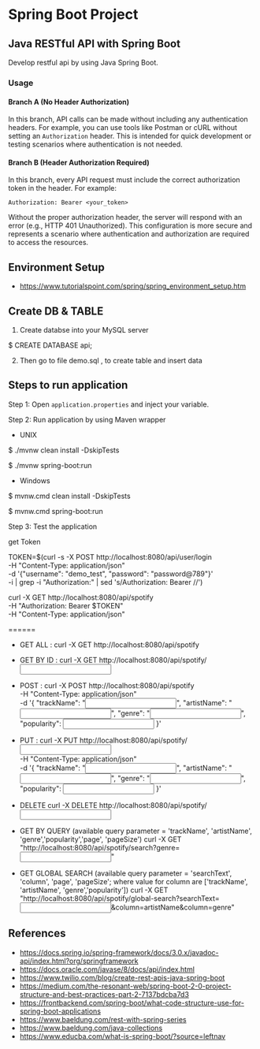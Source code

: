 
# Spring Boot Project

## Java RESTful API with Spring Boot

Develop restful api by using Java Spring Boot.

### Usage

#### Branch A (No Header Authorization)
In this branch, API calls can be made without including any authentication headers. For example, you can use tools like Postman or cURL without setting an `Authorization` header. This is intended for quick development or testing scenarios where authentication is not needed.

#### Branch B (Header Authorization Required)
In this branch, every API request must include the correct authorization token in the header. For example:

```
Authorization: Bearer <your_token>
```

Without the proper authorization header, the server will respond with an error (e.g., HTTP 401 Unauthorized). This configuration is more secure and represents a scenario where authentication and authorization are required to access the resources.

## Environment Setup

* https://www.tutorialspoint.com/spring/spring_environment_setup.htm

## Create DB & TABLE

1. Create databse into your MySQL server

$ CREATE DATABASE api; 

2. Then go to file demo.sql , to create table and insert data

## Steps to run application

Step 1: Open `application.properties` and inject your variable.

Step 2: Run application by using Maven wrapper

- UNIX

$ ./mvnw clean install -DskipTests

$ ./mvnw spring-boot:run

- Windows

$ mvnw.cmd clean install -DskipTests

$ mvnw.cmd spring-boot:run


Step 3: Test the application

get Token


TOKEN=$(curl -s -X POST http://localhost:8080/api/user/login \
-H "Content-Type: application/json" \
-d '{"username": "demo_test", "password": "password@789"}' \
-i | grep -i "Authorization:" | sed 's/Authorization: Bearer //')


curl -X GET http://localhost:8080/api/spotify \
-H "Authorization: Bearer $TOKEN" \
-H "Content-Type: application/json"



======

- GET ALL :
curl -X GET http://localhost:8080/api/spotify

- GET BY ID :
curl -X GET http://localhost:8080/api/spotify/<input id>

- POST :
curl -X POST http://localhost:8080/api/spotify \
  -H "Content-Type: application/json" \
  -d '{
        "trackName": "<input string>",
        "artistName": "<input string>",
        "genre": "<input string>",
        "popularity": <input number>
      }'

- PUT :
curl -X PUT http://localhost:8080/api/spotify/<input id> \
  -H "Content-Type: application/json" \
  -d '{
        "trackName": "<input string>",
        "artistName": "<input string>",
        "genre": "<input string>",
        "popularity": <input number>
      }'

- DELETE
curl -X DELETE http://localhost:8080/api/spotify/<input id>

- GET BY QUERY (available query parameter = 'trackName', 'artistName', 'genre','popularity','page', 'pageSize')
curl -X GET "http://localhost:8080/api/spotify/search?genre=<input string>"


- GET GLOBAL SEARCH (available query parameter = 'searchText', 'column', 'page', 'pageSize'; where value for column are ['trackName', 'artistName', 'genre','popularity'])
curl -X GET "http://localhost:8080/api/spotify/global-search?searchText=<input string>&column=artistName&column=genre"


## References
* https://docs.spring.io/spring-framework/docs/3.0.x/javadoc-api/index.html?org/springframework
* https://docs.oracle.com/javase/8/docs/api/index.html
* https://www.twilio.com/blog/create-rest-apis-java-spring-boot
* https://medium.com/the-resonant-web/spring-boot-2-0-project-structure-and-best-practices-part-2-7137bdcba7d3
* https://frontbackend.com/spring-boot/what-code-structure-use-for-spring-boot-applications
* https://www.baeldung.com/rest-with-spring-series
* https://www.baeldung.com/java-collections
* https://www.educba.com/what-is-spring-boot/?source=leftnav
